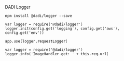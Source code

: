 DADI Logger

```
npm install @dadi/logger --save
```

```
var logger = require('@dadi/logger')
logger.init(config.get('logging'), config.get('aws'), config.get('env'))
```

```
app.use(logger.requestLogger)
```

```
var logger = require('@dadi/logger')
logger.info('ImageHandler.get: ' + this.req.url)
```
